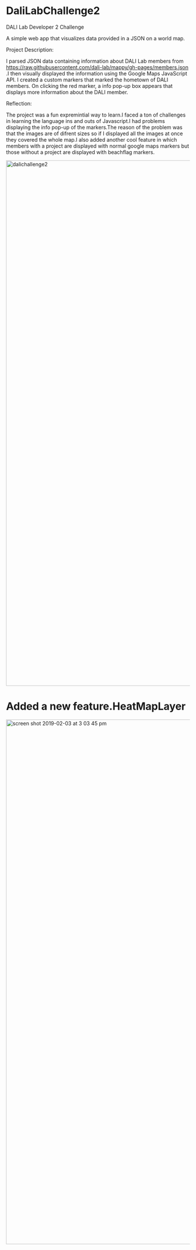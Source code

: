 # DaliLabChallenge2
DALI Lab Developer 2 Challenge

A simple web app that visualizes data provided in a JSON on a world map.




Project Description:

I parsed JSON data containing information about DALI Lab members from https://raw.githubusercontent.com/dali-lab/mappy/gh-pages/members.json .I then visually displayed the information using the Google Maps JavaScript API. I created a custom markers   that marked the hometown of DALI members. On clicking the red marker, a info pop-up box appears that displays more information about the DALI member.

Reflection:

The project was a fun expremintial way to learn.I faced a ton of challenges in learning the language ins and outs of Javascript.I had problems displaying the info pop-up of the markers.The reason of the problem was that the images are of difrent sizes so if I displayed all the images at once they covered the whole map.I also added another cool feature in which members with a project are displayed with normal google maps markers but those without a project are displayed with beachflag markers.


<img width="1436" alt="dalichallenge2" src="https://user-images.githubusercontent.com/35416595/52174265-57355480-275f-11e9-8d89-ef9394f0421e.png">


# Added a new feature.HeatMapLayer

<img width="1434" alt="screen shot 2019-02-03 at 3 03 45 pm" src="https://user-images.githubusercontent.com/35416595/52181890-0fe1af00-27c5-11e9-8083-c20ca8233d48.png">
